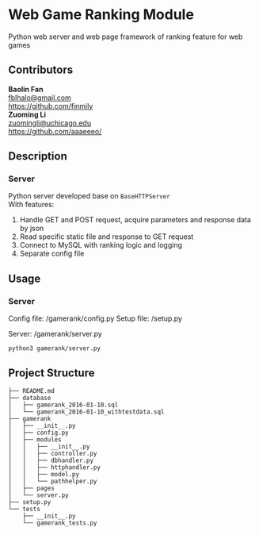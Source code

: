 # Web Game Ranking Module
Python web server and web page framework of ranking feature for web games

## Contributors
**Baolin Fan**   
fblhalo@gmail.com   
https://github.com/finmily   
**Zuoming Li**  
zuomingli@uchicago.edu  
https://github.com/aaaeeeo/  

## Description
### Server
Python server developed base on `BaseHTTPServer`  
With features:  
1. Handle GET and POST request, acquire parameters and response data by json  
2. Read specific static file and response to GET request  
3. Connect to MySQL with ranking logic and logging    
4. Separate config file  

## Usage
### Server
Config file: /gamerank/config.py
Setup file: /setup.py  

Server: /gamerank/server.py
```
python3 gamerank/server.py
```

## Project Structure    
```
├── README.md
├── database
│   ├── gamerank_2016-01-10.sql
│   └── gamerank_2016-01-10_withtestdata.sql
├── gamerank
│   ├── __init__.py
│   ├── config.py
│   ├── modules
│   │   ├── __init__.py
│   │   ├── controller.py
│   │   ├── dbhandler.py
│   │   ├── httphandler.py
│   │   ├── model.py
│   │   └── pathhelper.py
│   ├── pages
│   └── server.py
├── setup.py
└── tests
    ├── __init__.py
    └── gamerank_tests.py
```



